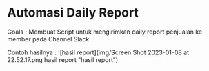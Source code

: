 # Automasi Daily Report 


Goals : Membuat Script untuk mengirimkan daily report penjualan ke member pada Channel Slack



Contoh hasilnya : 
![hasil report](img/Screen Shot 2023-01-08 at 22.52.17.png hasil report "hasil report")<br>

